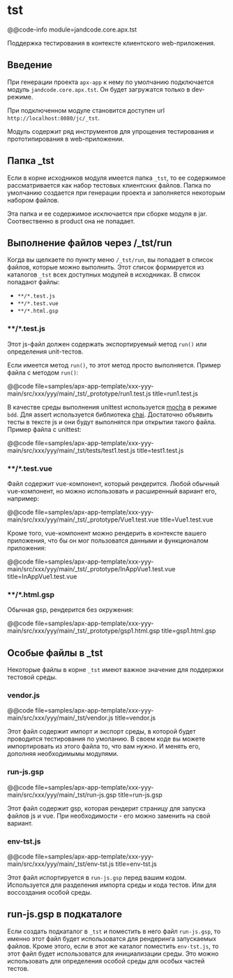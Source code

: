 
tst
====

@@code-info 
    module=jandcode.core.apx.tst

Поддержка тестирования в контексте клиентского web-приложения.

Введение
--------

При генерации проекта `apx-app` к нему по умолчанию подключается
модуль `jandcode.core.apx.tst`. Он будет загружатся только в 
dev-режиме.

При подключенном модуле становится доступен url
`http://localhost:8080/jc/_tst`.

Модуль содержит ряд инструментов для упрощения тестирования
и прототипирования в web-приложении. 

Папка _tst
----------

Если в корне исходников модуля имеется папка `_tst`, то ее содержимое рассматривается
как набор тестовых клиентских файлов. Папка по умолчанию создается при генерации проекта
и заполняется некоторым набором файлов. 

Эта папка и ее содержимое исключается при сборке модуля в jar.
Соотвественно в product она не попадает.

Выполнение файлов через /_tst/run
---------------------------------

Когда вы щелкаете по пункту меню `/_tst/run`, вы попадает в список файлов,
которые можно выполнить. Этот список формируется из каталогов `_tst` всех 
доступных модулей в исходниках.
В список попадают файлы:

* `**/*.test.js` 
* `**/*.test.vue`
* `**/*.html.gsp`

### **/*.test.js

Этот js-файл должен содержать экспортируемый метод `run()` или 
определения unit-тестов.

Если имеется метод `run()`, то этот метод просто выполняется.
Пример файла с методом `run()`:

@@code file=samples/apx-app-template/xxx-yyy-main/src/xxx/yyy/main/_tst/_prototype/run1.test.js
    title=run1.test.js
 
В качестве среды выполнения unittest используется [mocha](https://mochajs.org/) в режиме
`bdd`. Для assert используется библиотека [chai](https://www.chaijs.com/).
Достаточно объявить тесты в тексте js и они будут выполнятся при открытии такого файла.
Пример файла с unittest:

@@code file=samples/apx-app-template/xxx-yyy-main/src/xxx/yyy/main/_tst/tests/test1.test.js
    title=test1.test.js
 
### **/*.test.vue

Файл содержит vue-компонент, который рендерится.
Любой обычный vue-компонент, но можно использовать и расширенный вариант его,
например:

@@code file=samples/apx-app-template/xxx-yyy-main/src/xxx/yyy/main/_tst/_prototype/Vue1.test.vue
    title=Vue1.test.vue
    
Кроме того, vue-компонент можно рендерить в контексте вашего приложения,
что бы он мог пользоватся данными и функционалом приложения:

@@code file=samples/apx-app-template/xxx-yyy-main/src/xxx/yyy/main/_tst/_prototype/InAppVue1.test.vue
    title=InAppVue1.test.vue
    
### **/*.html.gsp

Обычная gsp, рендерится без окружения:

@@code file=samples/apx-app-template/xxx-yyy-main/src/xxx/yyy/main/_tst/_prototype/gsp1.html.gsp
    title=gsp1.html.gsp


Особые файлы в _tst
-------------------

Некоторые файлы в корне `_tst` имеют важное значение для поддержки тестовой среды.

### vendor.js

@@code file=samples/apx-app-template/xxx-yyy-main/src/xxx/yyy/main/_tst/vendor.js
    title=vendor.js
 
Этот файл содержит импорт и экспорт среды, в которой будет проводится
тестирования по умоланию. В своем коде вы можете импортировать из этого файла
то, что вам нужно. И менять его, дополняя необходимымы модулями.
   
### run-js.gsp

@@code file=samples/apx-app-template/xxx-yyy-main/src/xxx/yyy/main/_tst/run-js.gsp
    title=run-js.gsp
 
Этот файл содержит gsp, которая рендерит страницу для запуска файлов js и vue.
При необходимости - его можно заменить на свой вариант.

### env-tst.js

@@code file=samples/apx-app-template/xxx-yyy-main/src/xxx/yyy/main/_tst/env-tst.js
    title=env-tst.js
 
Этот файл испортируется в `run-js.gsp` перед вашим кодом.
Используется для разделения импорта среды и кода тестов. Или для воссоздания 
особой среды.


run-js.gsp в подкаталоге
------------------------

Если создать подкаталог в `_tst` и поместить в него файл `run-js.gsp`,
то именно этот файл будет использоватся для рендеринга запускаемых файлов.
Кроме этого, если в этот же каталог поместить `env-tst.js`, то этот
файл будет использоватся для инициализации среды.
Это можно использовать для определения особой среды для особых частей 
тестов.

